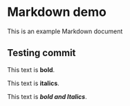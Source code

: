 # Markdown demo

This is an example Markdown document

## Testing commit

This text is **bold**.

This text is __italics__.

This text is **_bold and Italics_**.
